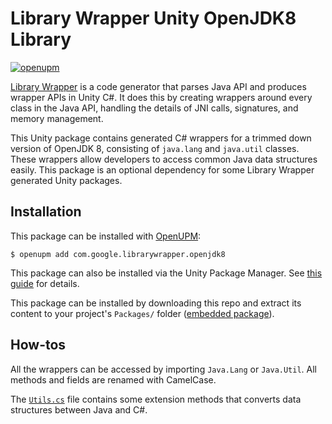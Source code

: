 # Library Wrapper Unity OpenJDK8 Library

[![openupm](https://img.shields.io/npm/v/com.google.librarywrapper.openjdk8?label=openupm&registry_uri=https://package.openupm.com)](https://openupm.com/packages/com.google.librarywrapper.openjdk8/)

[Library Wrapper](https://developer.android.com/games/develop/custom/wrapper) is
a code generator that parses Java API and produces wrapper APIs in Unity C#. It
does this by creating wrappers around every class in the Java API, handling the
details of JNI calls, signatures, and memory management.

This Unity package contains generated C# wrappers for a trimmed down version of
OpenJDK 8, consisting of `java.lang` and `java.util` classes. These wrappers
allow developers to access common Java data structures easily. This package is
an optional dependency for some Library Wrapper generated Unity packages.

## Installation

This package can be installed with
[OpenUPM](https://openupm.com/packages/com.google.librarywrapper.openjdk8/):

```shell
$ openupm add com.google.librarywrapper.openjdk8
```

This package can also be installed via the Unity Package Manager. See
[this guide](https://docs.unity3d.com/Manual/upm-ui-giturl.html) for details.

This package can be installed by downloading this repo and extract its content
to your project's `Packages/` folder
([embedded package](https://docs.unity3d.com/Manual/upm-ui-local.html)).

## How-tos

All the wrappers can be accessed by importing `Java.Lang` or `Java.Util`. All
methods and fields are renamed with CamelCase.

The [`Utils.cs`](Runtime/Utils.cs) file contains some extension methods that
converts data structures between Java and C#.
